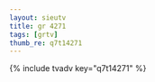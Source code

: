```yaml
--- 
layout: sieutv
title: gr 4271
tags: [grtv]
thumb_re: q7t14271
---
```

{% include tvadv key="q7t14271" %} 
